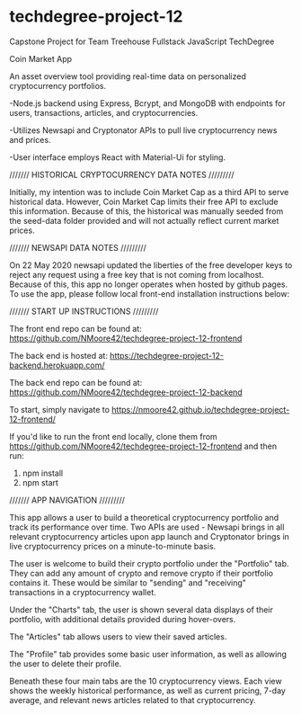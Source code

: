 # techdegree-project-12
Capstone Project for Team Treehouse Fullstack JavaScript TechDegree

Coin Market App

An asset overview tool providing real-time data on personalized cryptocurrency portfolios.

-Node.js backend using Express, Bcrypt, and MongoDB with endpoints for users, transactions, articles, and cryptocurrencies.

-Utilizes Newsapi and Cryptonator APIs to pull live cryptocurrency news and prices.

-User interface employs React with Material-Ui for styling.


/////// HISTORICAL CRYPTOCURRENCY DATA NOTES /////////

Initially, my intention was to include Coin Market Cap as a third API to serve historical data.  However, Coin Market Cap limits their free API to exclude this information.  Because of this, the historical was manually seeded from the seed-data folder provided and will not actually reflect current market prices.

/////// NEWSAPI DATA NOTES /////////

On 22 May 2020 newsapi updated the liberties of the free developer keys to reject any request using a free key that is not coming from localhost. Because of this, this app no longer operates when hosted by github pages. To use the app, please follow local front-end installation instructions below:


/////// START UP INSTRUCTIONS /////////


The front end repo can be found at: https://github.com/NMoore42/techdegree-project-12-frontend

The back end is hosted at: https://techdegree-project-12-backend.herokuapp.com/

The back end repo can be found at: https://github.com/NMoore42/techdegree-project-12-backend

To start, simply navigate to https://nmoore42.github.io/techdegree-project-12-frontend/

If you'd like to run the front end locally, clone them from https://github.com/NMoore42/techdegree-project-12-frontend and then run:

1.  npm install
2.  npm start


/////// APP NAVIGATION /////////

This app allows a user to build a theoretical cryptocurrency portfolio and track its performance over time.  Two APIs are used - Newsapi brings in all relevant cryptocurrency articles upon app launch and Cryptonator brings in live cryptocurrency prices on a minute-to-minute basis.

The user is welcome to build their crypto portfolio under the "Portfolio" tab.  They can add any amount of crypto and remove crypto if their portfolio contains it.  These would be similar to "sending" and "receiving" transactions in a cryptocurrency wallet.

Under the "Charts" tab, the user is shown several data displays of their portfolio, with additional details provided during hover-overs.

The "Articles" tab allows users to view their saved articles.

The "Profile" tab provides some basic user information, as well as allowing the user to delete their profile.

Beneath these four main tabs are the 10 cryptocurrency views.  Each view shows the weekly historical performance, as well as current pricing, 7-day average, and relevant news articles related to that cryptocurrency.

